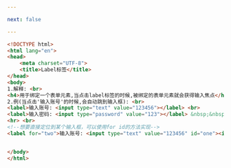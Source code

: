 ```yaml
---

next: false

---
```




<BlogInfo id="149" title="27.Label标签" author="白日梦想猿" pv=0 read_times=0 pre_cost_time="0分27秒" category="html5学习" tag_list="['html5学习']" create_time="2020.07.15 15:40:46" update_time="2020.07.15 15:50:21" />

```html
<!DOCTYPE html>
<html lang="en">
<head>
    <meta charset="UTF-8">
    <title>Label标签</title>
</head>
<body>
1.解释: <br>
<h4>用于绑定一个表单元素,当点击label标签的时候,被绑定的表单元素就会获得输入焦点</h4> <br>
2.例(当点击'输入账号'的时候,会自动跳到输入框): <br>
<label>输入账号: <input type="text" value="123456"></label> <br>
<label>输入密码: <input type="password" value="123"></label> &nbsp;&nbsp;<input type="submit">
<hr> <br>
<!--想要直接定位到某个输入框，可以使用for id的方法实现-->
<label for="two">输入账号: <input type="text" value="123456" id="one"><input id="two" type="text" value="123456"></label> <br>


</body>
</html>
```



<ActionBox />
